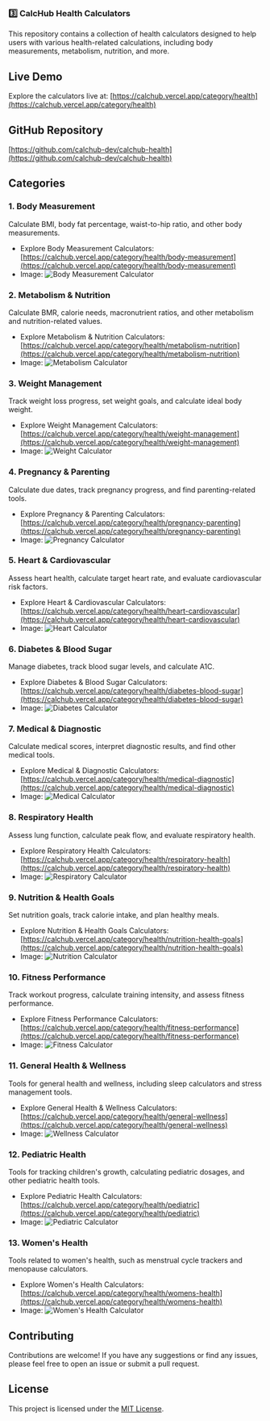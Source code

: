 ### **3️⃣ CalcHub Health Calculators**

This repository contains a collection of health calculators designed to help users with various health-related calculations, including body measurements, metabolism, nutrition, and more.

## Live Demo

Explore the calculators live at: [https://calchub.vercel.app/category/health](https://calchub.vercel.app/category/health)

## GitHub Repository

[https://github.com/calchub-dev/calchub-health](https://github.com/calchub-dev/calchub-health)

## Categories

### 1. Body Measurement

Calculate BMI, body fat percentage, waist-to-hip ratio, and other body measurements.

* Explore Body Measurement Calculators: [https://calchub.vercel.app/category/health/body-measurement](https://calchub.vercel.app/category/health/body-measurement)
* Image: ![Body Measurement Calculator](https://github.com/calchub-dev/calchub-health/raw/main/images/body-measurement.png)

### 2. Metabolism & Nutrition

Calculate BMR, calorie needs, macronutrient ratios, and other metabolism and nutrition-related values.

* Explore Metabolism & Nutrition Calculators: [https://calchub.vercel.app/category/health/metabolism-nutrition](https://calchub.vercel.app/category/health/metabolism-nutrition)
* Image: ![Metabolism Calculator](https://github.com/calchub-dev/calchub-health/raw/main/images/metabolism-nutrition.png)

### 3. Weight Management

Track weight loss progress, set weight goals, and calculate ideal body weight.

* Explore Weight Management Calculators: [https://calchub.vercel.app/category/health/weight-management](https://calchub.vercel.app/category/health/weight-management)
* Image: ![Weight Calculator](https://github.com/calchub-dev/calchub-health/raw/main/images/weight-management.png)

### 4. Pregnancy & Parenting

Calculate due dates, track pregnancy progress, and find parenting-related tools.

* Explore Pregnancy & Parenting Calculators: [https://calchub.vercel.app/category/health/pregnancy-parenting](https://calchub.vercel.app/category/health/pregnancy-parenting)
* Image: ![Pregnancy Calculator](https://github.com/calchub-dev/calchub-health/raw/main/images/pregnancy-parenting.png)

### 5. Heart & Cardiovascular

Assess heart health, calculate target heart rate, and evaluate cardiovascular risk factors.

* Explore Heart & Cardiovascular Calculators: [https://calchub.vercel.app/category/health/heart-cardiovascular](https://calchub.vercel.app/category/health/heart-cardiovascular)
* Image: ![Heart Calculator](https://github.com/calchub-dev/calchub-health/raw/main/images/heart-cardiovascular.png)

### 6. Diabetes & Blood Sugar

Manage diabetes, track blood sugar levels, and calculate A1C.

* Explore Diabetes & Blood Sugar Calculators: [https://calchub.vercel.app/category/health/diabetes-blood-sugar](https://calchub.vercel.app/category/health/diabetes-blood-sugar)
* Image: ![Diabetes Calculator](https://github.com/calchub-dev/calchub-health/raw/main/images/diabetes-blood-sugar.png)

### 7. Medical & Diagnostic

Calculate medical scores, interpret diagnostic results, and find other medical tools.

* Explore Medical & Diagnostic Calculators: [https://calchub.vercel.app/category/health/medical-diagnostic](https://calchub.vercel.app/category/health/medical-diagnostic)
* Image: ![Medical Calculator](https://github.com/calchub-dev/calchub-health/raw/main/images/medical-diagnostic.png)

### 8. Respiratory Health

Assess lung function, calculate peak flow, and evaluate respiratory health.

* Explore Respiratory Health Calculators: [https://calchub.vercel.app/category/health/respiratory-health](https://calchub.vercel.app/category/health/respiratory-health)
* Image: ![Respiratory Calculator](https://github.com/calchub-dev/calchub-health/raw/main/images/respiratory-health.png)

### 9. Nutrition & Health Goals

Set nutrition goals, track calorie intake, and plan healthy meals.

* Explore Nutrition & Health Goals Calculators: [https://calchub.vercel.app/category/health/nutrition-health-goals](https://calchub.vercel.app/category/health/nutrition-health-goals)
* Image: ![Nutrition Calculator](https://github.com/calchub-dev/calchub-health/raw/main/images/nutrition-health-goals.png)

### 10. Fitness Performance

Track workout progress, calculate training intensity, and assess fitness performance.

* Explore Fitness Performance Calculators: [https://calchub.vercel.app/category/health/fitness-performance](https://calchub.vercel.app/category/health/fitness-performance)
* Image: ![Fitness Calculator](https://github.com/calchub-dev/calchub-health/raw/main/images/fitness-performance.png)

### 11. General Health & Wellness

Tools for general health and wellness, including sleep calculators and stress management tools.

* Explore General Health & Wellness Calculators: [https://calchub.vercel.app/category/health/general-wellness](https://calchub.vercel.app/category/health/general-wellness)
* Image: ![Wellness Calculator](https://github.com/calchub-dev/calchub-health/raw/main/images/general-wellness.png)

### 12. Pediatric Health

Tools for tracking children's growth, calculating pediatric dosages, and other pediatric health tools.

* Explore Pediatric Health Calculators: [https://calchub.vercel.app/category/health/pediatric](https://calchub.vercel.app/category/health/pediatric)
* Image: ![Pediatric Calculator](https://github.com/calchub-dev/calchub-health/raw/main/images/pediatric.png)

### 13. Women's Health

Tools related to women's health, such as menstrual cycle trackers and menopause calculators.

* Explore Women's Health Calculators: [https://calchub.vercel.app/category/health/womens-health](https://calchub.vercel.app/category/health/womens-health)
* Image: ![Women's Health Calculator](https://github.com/calchub-dev/calchub-health/raw/main/images/womens-health.png)

## Contributing

Contributions are welcome! If you have any suggestions or find any issues, please feel free to open an issue or submit a pull request.

## License

This project is licensed under the [MIT License](LICENSE).
